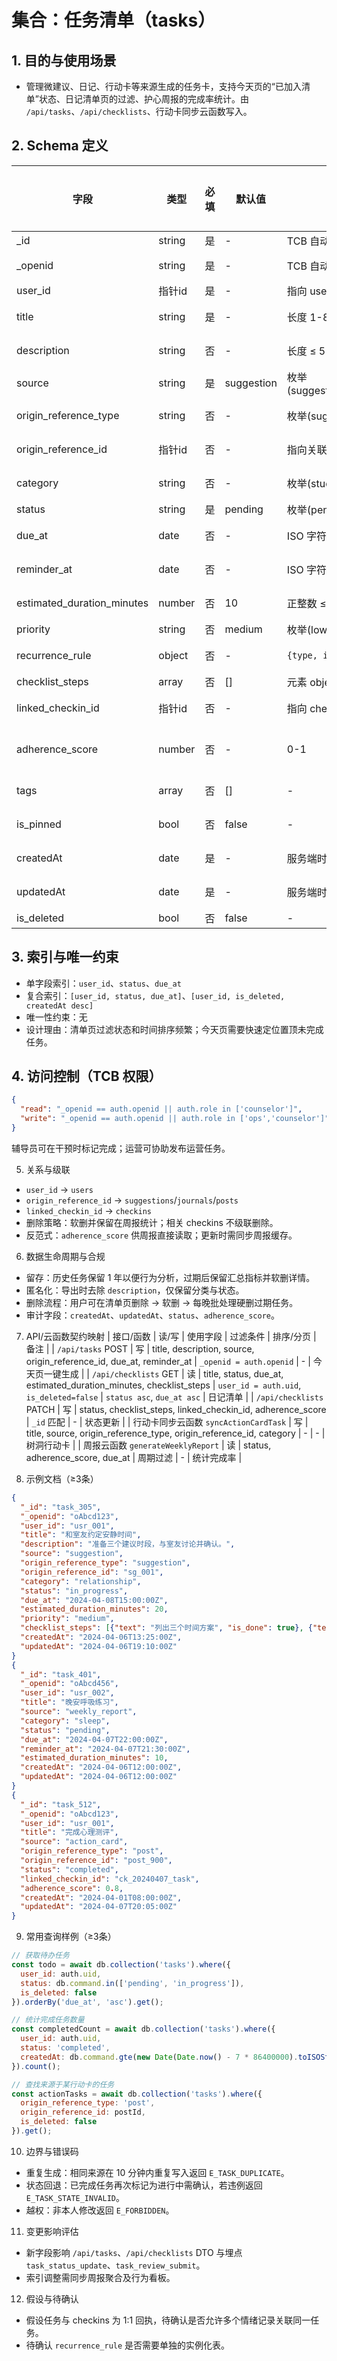 # 集合：任务清单（tasks）

## 1. 目的与使用场景
- 管理微建议、日记、行动卡等来源生成的任务卡，支持今天页的“已加入清单”状态、日记清单页的过滤、护心周报的完成率统计。由 `/api/tasks`、`/api/checklists`、行动卡同步云函数写入。

## 2. Schema 定义
| 字段 | 类型 | 必填 | 默认值 | 约束/校验 | 说明 | 隐私分级 |
|---|---|---|---|---|---|---|
| _id | string | 是 | - | TCB 自动 | 主键 | P2 |
| _openid | string | 是 | - | TCB 自动 | 创建人 openid | P2 |
| user_id | 指针id | 是 | - | 指向 users._id | 用户 | P2 |
| title | string | 是 | - | 长度 1-80 | 任务标题 | P1 |
| description | string | 否 | - | 长度 ≤ 512 | 任务说明 | P1 |
| source | string | 是 | suggestion | 枚举(suggestion,journal,action_card,weekly_report,quick_note,manual) | 来源 | P1 |
| origin_reference_type | string | 否 | - | 枚举(suggestion,post,journal,template) | 来源实体类型 | P1 |
| origin_reference_id | 指针id | 否 | - | 指向关联集合 | 来源实体 ID | P1 |
| category | string | 否 | - | 枚举(study,sleep,emotion,relationship,health,other) | 分类标签 | P1 |
| status | string | 是 | pending | 枚举(pending,in_progress,completed,skipped,expired) | 状态 | P1 |
| due_at | date | 否 | - | ISO 字符串 | 截止时间 | P1 |
| reminder_at | date | 否 | - | ISO 字符串 | 提醒时间 | P1 |
| estimated_duration_minutes | number | 否 | 10 | 正整数 ≤ 240 | 预计耗时 | P1 |
| priority | string | 否 | medium | 枚举(low,medium,high) | 优先级 | P1 |
| recurrence_rule | object | 否 | - | `{type, interval}` | 重复配置 | P1 |
| checklist_steps | array | 否 | [] | 元素 object `{text,is_done}` | 子步骤 | P1 |
| linked_checkin_id | 指针id | 否 | - | 指向 checkins._id | 完成回执 | P2 |
| adherence_score | number | 否 | - | 0-1 | 完成后效果评分 | P2 |
| tags | array | 否 | [] | - | 自定义标签 | P1 |
| is_pinned | bool | 否 | false | - | 今天页置顶 | P1 |
| createdAt | date | 是 | - | 服务端时间 | 创建时间 | P1 |
| updatedAt | date | 是 | - | 服务端时间 | 更新时间 | P1 |
| is_deleted | bool | 否 | false | - | 软删 | P1 |

## 3. 索引与唯一约束
- 单字段索引：`user_id`、`status`、`due_at`
- 复合索引：`[user_id, status, due_at]`、`[user_id, is_deleted, createdAt desc]`
- 唯一性约束：无
- 设计理由：清单页过滤状态和时间排序频繁；今天页需要快速定位置顶未完成任务。

## 4. 访问控制（TCB 权限）
```json
{
  "read": "_openid == auth.openid || auth.role in ['counselor']",
  "write": "_openid == auth.openid || auth.role in ['ops','counselor']"
}
```

辅导员可在干预时标记完成；运营可协助发布运营任务。


5. 关系与级联
- `user_id` → `users`
- `origin_reference_id` → `suggestions`/`journals`/`posts`
- `linked_checkin_id` → `checkins`
- 删除策略：软删并保留在周报统计；相关 checkins 不级联删除。
- 反范式：`adherence_score` 供周报直接读取；更新时需同步周报缓存。


6. 数据生命周期与合规
- 留存：历史任务保留 1 年以便行为分析，过期后保留汇总指标并软删详情。
- 匿名化：导出时去除 `description`，仅保留分类与状态。
- 删除流程：用户可在清单页删除 → 软删 → 每晚批处理硬删过期任务。
- 审计字段：`createdAt`、`updatedAt`、`status`、`adherence_score`。


7. API/云函数契约映射
| 接口/函数 | 读/写 | 使用字段 | 过滤条件 | 排序/分页 | 备注 |
| `/api/tasks` POST | 写 | title, description, source, origin_reference_id, due_at, reminder_at | `_openid = auth.openid` | - | 今天页一键生成 |
| `/api/checklists` GET | 读 | title, status, due_at, estimated_duration_minutes, checklist_steps | `user_id = auth.uid`, `is_deleted=false` | `status asc`, `due_at asc` | 日记清单 |
| `/api/checklists` PATCH | 写 | status, checklist_steps, linked_checkin_id, adherence_score | `_id` 匹配 | - | 状态更新 |
| 行动卡同步云函数 `syncActionCardTask` | 写 | title, source, origin_reference_type, origin_reference_id, category | - | - | 树洞行动卡 |
| 周报云函数 `generateWeeklyReport` | 读 | status, adherence_score, due_at | 周期过滤 | - | 统计完成率 |

8. 示例文档（≥3条）
```json
{
  "_id": "task_305",
  "_openid": "oAbcd123",
  "user_id": "usr_001",
  "title": "和室友约定安静时间",
  "description": "准备三个建议时段，与室友讨论并确认。",
  "source": "suggestion",
  "origin_reference_type": "suggestion",
  "origin_reference_id": "sg_001",
  "category": "relationship",
  "status": "in_progress",
  "due_at": "2024-04-08T15:00:00Z",
  "estimated_duration_minutes": 20,
  "priority": "medium",
  "checklist_steps": [{"text": "列出三个时间方案", "is_done": true}, {"text": "与室友讨论", "is_done": false}],
  "createdAt": "2024-04-06T13:25:00Z",
  "updatedAt": "2024-04-06T19:10:00Z"
}
{
  "_id": "task_401",
  "_openid": "oAbcd456",
  "user_id": "usr_002",
  "title": "晚安呼吸练习",
  "source": "weekly_report",
  "category": "sleep",
  "status": "pending",
  "due_at": "2024-04-07T22:00:00Z",
  "reminder_at": "2024-04-07T21:30:00Z",
  "estimated_duration_minutes": 10,
  "createdAt": "2024-04-06T12:00:00Z",
  "updatedAt": "2024-04-06T12:00:00Z"
}
{
  "_id": "task_512",
  "_openid": "oAbcd123",
  "user_id": "usr_001",
  "title": "完成心理测评",
  "source": "action_card",
  "origin_reference_type": "post",
  "origin_reference_id": "post_900",
  "status": "completed",
  "linked_checkin_id": "ck_20240407_task",
  "adherence_score": 0.8,
  "createdAt": "2024-04-01T08:00:00Z",
  "updatedAt": "2024-04-07T20:05:00Z"
}
```

9. 常用查询样例（≥3条）
```javascript
// 获取待办任务
const todo = await db.collection('tasks').where({
  user_id: auth.uid,
  status: db.command.in(['pending', 'in_progress']),
  is_deleted: false
}).orderBy('due_at', 'asc').get();

// 统计完成任务数量
const completedCount = await db.collection('tasks').where({
  user_id: auth.uid,
  status: 'completed',
  createdAt: db.command.gte(new Date(Date.now() - 7 * 86400000).toISOString())
}).count();

// 查找来源于某行动卡的任务
const actionTasks = await db.collection('tasks').where({
  origin_reference_type: 'post',
  origin_reference_id: postId,
  is_deleted: false
}).get();
```

10. 边界与错误码
- 重复生成：相同来源在 10 分钟内重复写入返回 `E_TASK_DUPLICATE`。
- 状态回退：已完成任务再次标记为进行中需确认，若违例返回 `E_TASK_STATE_INVALID`。
- 越权：非本人修改返回 `E_FORBIDDEN`。

11. 变更影响评估
- 新字段影响 `/api/tasks`、`/api/checklists` DTO 与埋点 `task_status_update`、`task_review_submit`。
- 索引调整需同步周报聚合及行为看板。

12. 假设与待确认
- 假设任务与 checkins 为 1:1 回执，待确认是否允许多个情绪记录关联同一任务。
- 待确认 `recurrence_rule` 是否需要单独的实例化表。
